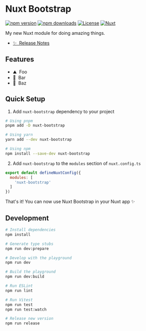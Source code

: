 <!--
Get your module up and running quickly.

Find and replace all on all files (CMD+SHIFT+F):
- Name: Nuxt Bootstrap
- Package name: nuxt-bootstrap
- Description: My new Nuxt module
-->

# Nuxt Bootstrap

[![npm version][npm-version-src]][npm-version-href]
[![npm downloads][npm-downloads-src]][npm-downloads-href]
[![License][license-src]][license-href]
[![Nuxt][nuxt-src]][nuxt-href]

My new Nuxt module for doing amazing things.

- [✨ &nbsp;Release Notes](/CHANGELOG.md)
<!-- - [🏀 Online playground](https://stackblitz.com/github/your-org/nuxt-bootstrap?file=playground%2Fapp.vue) -->
<!-- - [📖 &nbsp;Documentation](https://example.com) -->

## Features

<!-- Highlight some of the features your module provide here -->
- ⛰ &nbsp;Foo
- 🚠 &nbsp;Bar
- 🌲 &nbsp;Baz

## Quick Setup

1. Add `nuxt-bootstrap` dependency to your project

```bash
# Using pnpm
pnpm add -D nuxt-bootstrap

# Using yarn
yarn add --dev nuxt-bootstrap

# Using npm
npm install --save-dev nuxt-bootstrap
```

2. Add `nuxt-bootstrap` to the `modules` section of `nuxt.config.ts`

```js
export default defineNuxtConfig({
  modules: [
    'nuxt-bootstrap'
  ]
})
```

That's it! You can now use Nuxt Bootstrap in your Nuxt app ✨

## Development

```bash
# Install dependencies
npm install

# Generate type stubs
npm run dev:prepare

# Develop with the playground
npm run dev

# Build the playground
npm run dev:build

# Run ESLint
npm run lint

# Run Vitest
npm run test
npm run test:watch

# Release new version
npm run release
```

<!-- Badges -->
[npm-version-src]: https://img.shields.io/npm/v/nuxt-bootstrap/latest.svg?style=flat&colorA=020420&colorB=00DC82
[npm-version-href]: https://npmjs.com/package/nuxt-bootstrap

[npm-downloads-src]: https://img.shields.io/npm/dm/nuxt-bootstrap.svg?style=flat&colorA=020420&colorB=00DC82
[npm-downloads-href]: https://npmjs.com/package/nuxt-bootstrap

[license-src]: https://img.shields.io/npm/l/nuxt-bootstrap.svg?style=flat&colorA=020420&colorB=00DC82
[license-href]: https://npmjs.com/package/nuxt-bootstrap

[nuxt-src]: https://img.shields.io/badge/Nuxt-020420?logo=nuxt.js
[nuxt-href]: https://nuxt.com
